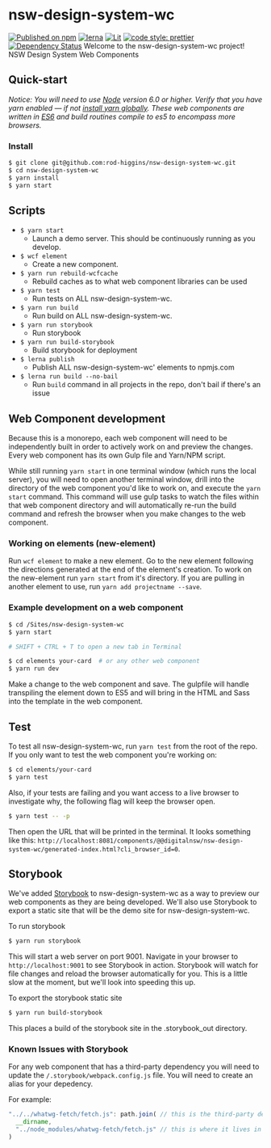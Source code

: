 # nsw-design-system-wc
[![Published on npm](https://img.shields.io/npm/v/@digitalnsw/nsw-design-system-wc.svg?style=flat)](https://www.npmjs.com/package/@digitalnsw/nsw-design-system-wc)
[![lerna](https://img.shields.io/badge/maintained%20with-lerna-cc00ff.svg)](https://lerna.js.org/)
[![Lit](https://img.shields.io/badge/-Lit-324fff?style=flat&logo=data:image/svg%2bxml;base64,PHN2ZyBmaWxsPSIjZmZmIiB2aWV3Qm94PSIwIDAgMTYwIDIwMCIgeG1sbnM9Imh0dHA6Ly93d3cudzMub3JnLzIwMDAvc3ZnIj48cGF0aCBkPSJtMTYwIDgwdjgwbC00MC00MHptLTQwIDQwdjgwbDQwLTQwem0wLTgwdjgwbC00MC00MHptLTQwIDQwdjgwbDQwLTQwem0tNDAtNDB2ODBsNDAtNDB6bTQwLTQwdjgwbC00MC00MHptLTQwIDEyMHY4MGwtNDAtNDB6bS00MC00MHY4MGw0MC00MHoiLz48L3N2Zz4%3D)](https://lit.dev/)
[![code style: prettier](https://img.shields.io/badge/code_style-prettier-f8bc45.svg)](https://github.com/prettier/prettier)
[![Dependency Status](https://img.shields.io/david/nsw-design-system-wc/nsw-design-system-wc.svg?style=flat)](https://david-dm.org/nsw-design-system-wc/nsw-design-system-wc)
Welcome to the nsw-design-system-wc project!
NSW Design System Web Components
## Quick-start

*Notice: You will need to use [Node](https://nodejs.org/en/) version 6.0 or higher. Verify that you have yarn enabled — if not [install yarn globally](https://yarnpkg.com/lang/en/docs/install/). These web components are written in [ES6](http://es6-features.org/) and build routines compile to es5 to encompass more browsers.*

### Install

```bash
$ git clone git@github.com:rod-higgins/nsw-design-system-wc.git
$ cd nsw-design-system-wc
$ yarn install
$ yarn start
```

## Scripts

- `$ yarn start`
    - Launch a demo server. This should be continuously running as you develop.
- `$ wcf element`
    -  Create a new component.
- `$ yarn run rebuild-wcfcache`
    - Rebuild caches as to what web component libraries can be used
- `$ yarn test`
    -  Run tests on ALL nsw-design-system-wc.
- `$ yarn run build`
    -  Run build on ALL nsw-design-system-wc.
- `$ yarn run storybook`
    - Run storybook
- `$ yarn run build-storybook`
    - Build storybook for deployment
- `$ lerna publish`
    - Publish ALL nsw-design-system-wc' elements to npmjs.com
- `$ lerna run build --no-bail`
    - Run `build` command in all projects in the repo, don't bail if there's an issue

## Web Component development

Because this is a monorepo, each web component will need to be independently built in order to actively work on and preview the changes. Every web component has its own Gulp file and Yarn/NPM script.

While still running `yarn start` in one terminal window (which runs the local server), you will need to open another terminal window, drill into the directory of the web component you'd like to work on, and execute the `yarn start` command. This command will use gulp tasks to watch the files within that web component directory and will automatically re-run the build command and refresh the browser when you make changes to the web component.

### Working on elements (new-element)
Run `wcf element` to make a new element. Go to the new element following the directions generated at the end of the element's creation. To work on the new-element run `yarn start` from it's directory. If you are pulling in another element to use, run `yarn add projectname --save`.

### Example development on a web component

```bash
$ cd /Sites/nsw-design-system-wc
$ yarn start

# SHIFT + CTRL + T to open a new tab in Terminal

$ cd elements your-card  # or any other web component
$ yarn run dev
```

Make a change to the web component and save. The gulpfile will handle transpiling the element down to ES5 and will bring in the HTML and Sass into the template in the web component.

## Test

To test all nsw-design-system-wc, run `yarn test` from the root of the repo. If you only want to test the web component you're working on:

```bash
$ cd elements/your-card
$ yarn test
```

Also, if your tests are failing and you want access to a live browser to investigate why, the following flag will keep the browser open.

```bash
$ yarn test -- -p
```

Then open the URL that will be printed in the terminal. It looks something like this: `http://localhost:8081/components/@@digitalnsw/nsw-design-system-wc/generated-index.html?cli_browser_id=0`.

## Storybook

We've added [Storybook](https://storybook.js.org/) to nsw-design-system-wc as a way to preview our web components as they are being developed. We'll also use Storybook to export a static site that will be the demo site for nsw-design-system-wc.

To run storybook

```bash
$ yarn run storybook
```

This will start a web server on port 9001. Navigate in your browser to `http://localhost:9001` to see Storybook in action. Storybook will watch for file changes and reload the browser automatically for you. This is a little slow at the moment, but we'll look into speeding this up.

To export the storybook static site

```bash
$ yarn run build-storybook
```

This places a build of the storybook site in the .storybook_out directory.

### Known Issues with Storybook

For any web component that has a third-party dependency you will need to update the `/.storybook/webpack.config.js` file. You will need to create an alias for your depedency.

For example:

```js
"../../whatwg-fetch/fetch.js": path.join( // this is the third-party dependency in the nsw-design-system-wc
  __dirname,
  "../node_modules/whatwg-fetch/fetch.js" // this is where it lives in node_modules
)
```
